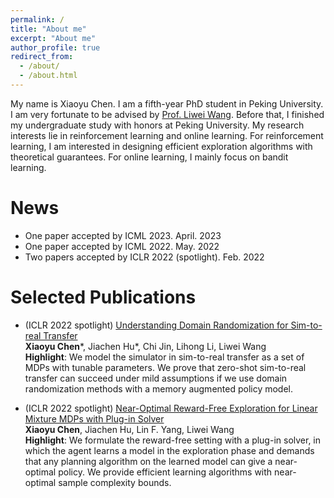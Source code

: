 ```yaml
---
permalink: /
title: "About me"
excerpt: "About me"
author_profile: true
redirect_from: 
  - /about/
  - /about.html
---
```


My name is Xiaoyu Chen. I am a fifth-year PhD student in Peking University. I am very fortunate to be advised by [Prof. Liwei Wang](http://www.liweiwang-pku.com). Before that, I finished my undergraduate study with honors at Peking University. My research interests lie in reinforcement learning and online learning. For reinforcement learning, I am interested in designing efficient exploration algorithms with theoretical guarantees. For online learning, I mainly focus on bandit learning.

News
======
* One paper accepted by ICML 2023. April. 2023
* One paper accepted by ICML 2022. May. 2022
* Two papers accepted by ICLR 2022 (spotlight). Feb. 2022

Selected Publications
======
* (ICLR 2022 spotlight) [Understanding Domain Randomization for Sim-to-real Transfer](https://arxiv.org/abs/2110.03239)  
**Xiaoyu Chen**\*, Jiachen Hu\*,  Chi Jin, Lihong Li, Liwei Wang  
**Highlight**: We model the simulator in sim-to-real transfer as a set of MDPs with tunable parameters. We prove that zero-shot sim-to-real transfer can succeed under mild assumptions if we use domain randomization methods with a memory augmented policy model.

* (ICLR 2022 spotlight) [Near-Optimal Reward-Free Exploration for Linear Mixture MDPs with Plug-in Solver](https://arxiv.org/abs/2110.03244)  
**Xiaoyu Chen**, Jiachen Hu, Lin F. Yang, Liwei Wang  
**Highlight**: We formulate the reward-free setting with a plug-in solver, in which the agent learns a model in the exploration phase and demands that any planning algorithm on the learned model can give a near-optimal policy. We provide efficient learning algorithms with near-optimal sample complexity bounds.